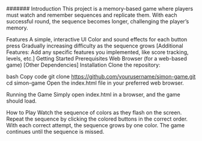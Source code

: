 ####### Introduction
This project is a memory-based game where players must watch and remember sequences and replicate them. With each successful round, the sequence becomes longer, challenging the player’s memory.

Features
A simple, interactive UI
Color and sound effects for each button press
Gradually increasing difficulty as the sequence grows
[Additional Features: Add any specific features you implemented, like score tracking, levels, etc.]
Getting Started
Prerequisites
Web Browser (for a web-based game)
[Other Dependencies]
Installation
Clone the repository:

bash
Copy code
git clone https://github.com/yourusername/simon-game.git
cd simon-game
Open the index.html file in your preferred web browser.

Running the Game
Simply open index.html in a browser, and the game should load.

How to Play
Watch the sequence of colors as they flash on the screen.
Repeat the sequence by clicking the colored buttons in the correct order.
With each correct attempt, the sequence grows by one color.
The game continues until the sequence is missed.
